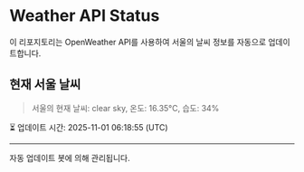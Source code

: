 
# Weather API Status

이 리포지토리는 OpenWeather API를 사용하여 서울의 날씨 정보를 자동으로 업데이트합니다.

## 현재 서울 날씨
> 서울의 현재 날씨: clear sky, 온도: 16.35°C, 습도: 34%

⏳ 업데이트 시간: 2025-11-01 06:18:55 (UTC)

---
자동 업데이트 봇에 의해 관리됩니다.

